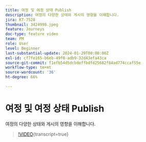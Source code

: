 ```yaml
---
title: 여정 및 여정 상태 Publish
description: 여정의 다양한 상태와 게시의 영향을 이해합니다.
jira: KT-7528
thumbnail: 3424998.jpeg
feature: Journeys
doc-type: feature video
team: PM
role: User
level: Beginner
last-substantial-update: 2024-01-29T00:00:00Z
exl-id: cf7fe165-b6eb-49f0-adb9-32d43efa43ca
source-git-commit: f1efb54d5dcbdeffbdfd25682f84ad774ccaf55e
workflow-type: tm+mt
source-wordcount: '36'
ht-degree: 66%

---
```


# 여정 및 여정 상태 Publish

여정의 다양한 상태와 게시의 영향을 이해합니다.

>[!VIDEO](https://video.tv.adobe.com/v/3427937?quality=12&learn=on&captions=kor){transcript=true}
